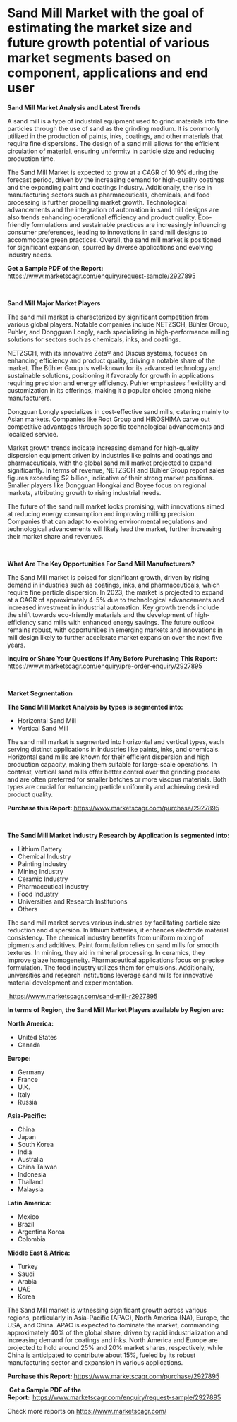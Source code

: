 <p><h1>Sand Mill Market with the goal of estimating the market size and future growth potential of various market segments based on component, applications and end user</h1></p><p><strong>Sand Mill Market Analysis and Latest Trends</strong></p>
<p><p>A sand mill is a type of industrial equipment used to grind materials into fine particles through the use of sand as the grinding medium. It is commonly utilized in the production of paints, inks, coatings, and other materials that require fine dispersions. The design of a sand mill allows for the efficient circulation of material, ensuring uniformity in particle size and reducing production time. </p><p>The Sand Mill Market is expected to grow at a CAGR of 10.9% during the forecast period, driven by the increasing demand for high-quality coatings and the expanding paint and coatings industry. Additionally, the rise in manufacturing sectors such as pharmaceuticals, chemicals, and food processing is further propelling market growth. Technological advancements and the integration of automation in sand mill designs are also trends enhancing operational efficiency and product quality. Eco-friendly formulations and sustainable practices are increasingly influencing consumer preferences, leading to innovations in sand mill designs to accommodate green practices. Overall, the sand mill market is positioned for significant expansion, spurred by diverse applications and evolving industry needs.</p></p>
<p><strong>Get a Sample PDF of the Report:&nbsp;</strong> <a href="https://www.marketscagr.com/enquiry/request-sample/2927895?utm_campaign=2198&utm_medium=2&utm_source=Github&utm_content=ia&utm_term=12032025&utm_id=sand-mill">https://www.marketscagr.com/enquiry/request-sample/2927895</a></p>
<p>&nbsp;</p>
<p><strong>Sand Mill Major Market Players</strong></p>
<p><p>The sand mill market is characterized by significant competition from various global players. Notable companies include NETZSCH, Bühler Group, Puhler, and Dongguan Longly, each specializing in high-performance milling solutions for sectors such as chemicals, inks, and coatings.</p><p>NETZSCH, with its innovative Zeta® and Discus systems, focuses on enhancing efficiency and product quality, driving a notable share of the market. The Bühler Group is well-known for its advanced technology and sustainable solutions, positioning it favorably for growth in applications requiring precision and energy efficiency. Puhler emphasizes flexibility and customization in its offerings, making it a popular choice among niche manufacturers.</p><p>Dongguan Longly specializes in cost-effective sand mills, catering mainly to Asian markets. Companies like Root Group and HIROSHIMA carve out competitive advantages through specific technological advancements and localized service.</p><p>Market growth trends indicate increasing demand for high-quality dispersion equipment driven by industries like paints and coatings and pharmaceuticals, with the global sand mill market projected to expand significantly. In terms of revenue, NETZSCH and Bühler Group report sales figures exceeding $2 billion, indicative of their strong market positions. Smaller players like Dongguan Hongkai and Boyee focus on regional markets, attributing growth to rising industrial needs.</p><p>The future of the sand mill market looks promising, with innovations aimed at reducing energy consumption and improving milling precision. Companies that can adapt to evolving environmental regulations and technological advancements will likely lead the market, further increasing their market share and revenues.</p></p>
<p>&nbsp;</p>
<p><strong>What Are The Key Opportunities For Sand Mill Manufacturers?</strong></p>
<p><p>The Sand Mill market is poised for significant growth, driven by rising demand in industries such as coatings, inks, and pharmaceuticals, which require fine particle dispersion. In 2023, the market is projected to expand at a CAGR of approximately 4-5% due to technological advancements and increased investment in industrial automation. Key growth trends include the shift towards eco-friendly materials and the development of high-efficiency sand mills with enhanced energy savings. The future outlook remains robust, with opportunities in emerging markets and innovations in mill design likely to further accelerate market expansion over the next five years.</p></p>
<p><strong>Inquire or Share Your Questions If Any Before Purchasing This Report:</strong> <a href="https://www.marketscagr.com/enquiry/pre-order-enquiry/2927895?utm_campaign=2198&utm_medium=2&utm_source=Github&utm_content=ia&utm_term=12032025&utm_id=sand-mill">https://www.marketscagr.com/enquiry/pre-order-enquiry/2927895</a></p>
<p>&nbsp;</p>
<p><strong>Market Segmentation</strong></p>
<p><strong>The Sand Mill Market Analysis by types is segmented into:</strong></p>
<p><ul><li>Horizontal Sand Mill</li><li>Vertical Sand Mill</li></ul></p>
<p><p>The sand mill market is segmented into horizontal and vertical types, each serving distinct applications in industries like paints, inks, and chemicals. Horizontal sand mills are known for their efficient dispersion and high production capacity, making them suitable for large-scale operations. In contrast, vertical sand mills offer better control over the grinding process and are often preferred for smaller batches or more viscous materials. Both types are crucial for enhancing particle uniformity and achieving desired product quality.</p></p>
<p><strong>Purchase this Report:&nbsp;</strong><a href="https://www.marketscagr.com/purchase/2927895?utm_campaign=2198&utm_medium=2&utm_source=Github&utm_content=ia&utm_term=12032025&utm_id=sand-mill">https://www.marketscagr.com/purchase/2927895</a></p>
<p>&nbsp;</p>
<p><strong>The Sand Mill Market Industry Research by Application is segmented into:</strong></p>
<p><ul><li>Lithium Battery</li><li>Chemical Industry</li><li>Painting Industry</li><li>Mining Industry</li><li>Ceramic Industry</li><li>Pharmaceutical Industry</li><li>Food Industry</li><li>Universities and Research Institutions</li><li>Others</li></ul></p>
<p><p>The sand mill market serves various industries by facilitating particle size reduction and dispersion. In lithium batteries, it enhances electrode material consistency. The chemical industry benefits from uniform mixing of pigments and additives. Paint formulation relies on sand mills for smooth textures. In mining, they aid in mineral processing. In ceramics, they improve glaze homogeneity. Pharmaceutical applications focus on precise formulation. The food industry utilizes them for emulsions. Additionally, universities and research institutions leverage sand mills for innovative material development and experimentation.</p></p>
<p><a href="https://www.marketscagr.com/sand-mill-r2927895?utm_campaign=2198&utm_medium=2&utm_source=Github&utm_content=ia&utm_term=12032025&utm_id=sand-mill">&nbsp;https://www.marketscagr.com/sand-mill-r2927895</a></p>
<p><strong>In terms of Region, the Sand Mill Market Players available by Region are:</strong></p>
<p>
    <p> <strong> North America: </strong>
        <ul>
            <li>United States</li>
            <li>Canada</li>
        </ul>
        </p> 
    <p> <strong> Europe: </strong>
        <ul>
            <li>Germany</li>
            <li>France</li>
            <li>U.K.</li>
            <li>Italy</li>
            <li>Russia</li>
        </ul>
        </p> 
    <p> <strong> Asia-Pacific: </strong>
        <ul>
            <li>China</li>
            <li>Japan</li>
            <li>South Korea</li>
            <li>India</li>
            <li>Australia</li>
            <li>China Taiwan</li>
            <li>Indonesia</li>
            <li>Thailand</li>
            <li>Malaysia</li>
        </ul>
        </p> 
    <p> <strong> Latin America: </strong>
        <ul>
            <li>Mexico</li>
            <li>Brazil</li>
            <li>Argentina Korea</li>
            <li>Colombia</li>
        </ul>
        </p> 
    <p> <strong> Middle East & Africa: </strong>
        <ul>
            <li>Turkey</li>
            <li>Saudi</li>
            <li>Arabia</li>
            <li>UAE</li>
            <li>Korea</li>
        </ul>
    </p>
    </p>
<p><p>The Sand Mill market is witnessing significant growth across various regions, particularly in Asia-Pacific (APAC), North America (NA), Europe, the USA, and China. APAC is expected to dominate the market, commanding approximately 40% of the global share, driven by rapid industrialization and increasing demand for coatings and inks. North America and Europe are projected to hold around 25% and 20% market shares, respectively, while China is anticipated to contribute about 15%, fueled by its robust manufacturing sector and expansion in various applications.</p></p>
<p><strong>Purchase this Report: </strong><a href="https://www.marketscagr.com/purchase/2927895?utm_campaign=2198&utm_medium=2&utm_source=Github&utm_content=ia&utm_term=12032025&utm_id=sand-mill">https://www.marketscagr.com/purchase/2927895</a></p>
<p>&nbsp;<strong>Get a Sample PDF of the Report:&nbsp;&nbsp;</strong><a href="https://www.marketscagr.com/enquiry/request-sample/2927895?utm_campaign=2198&utm_medium=2&utm_source=Github&utm_content=ia&utm_term=12032025&utm_id=sand-mill">https://www.marketscagr.com/enquiry/request-sample/2927895</a></p>
<p><strong></strong></p>
<p>Check more reports on <a href="https://www.marketscagr.com/?utm_campaign=2198&utm_medium=2&utm_source=Github&utm_content=ia&utm_term=12032025&utm_id=sand-mill">https://www.marketscagr.com/</a></p>